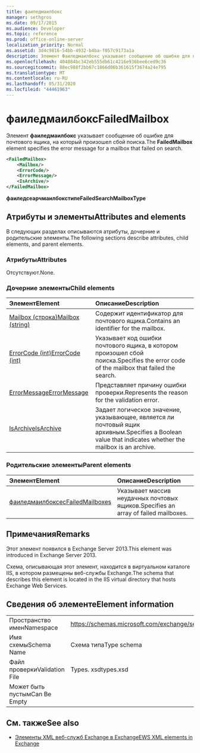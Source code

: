 ```yaml
---
title: фаиледмаилбокс
manager: sethgros
ms.date: 09/17/2015
ms.audience: Developer
ms.topic: reference
ms.prod: office-online-server
localization_priority: Normal
ms.assetid: 3d4c9816-54bb-4932-b4ba-f057c9173a1a
description: Элемент Фаиледмаилбокс указывает сообщение об ошибке для почтового ящика, на который произошел сбой поиска.
ms.openlocfilehash: 404084bc342eb555db61c4216e936bee6ced9c36
ms.sourcegitcommit: 88ec988f2bb67c1866d06b361615f3674a24e795
ms.translationtype: MT
ms.contentlocale: ru-RU
ms.lasthandoff: 05/31/2020
ms.locfileid: "44461963"
---
```

# <a name="failedmailbox"></a><span data-ttu-id="2b370-103">фаиледмаилбокс</span><span class="sxs-lookup"><span data-stu-id="2b370-103">FailedMailbox</span></span>

<span data-ttu-id="2b370-104">Элемент **фаиледмаилбокс** указывает сообщение об ошибке для почтового ящика, на который произошел сбой поиска.</span><span class="sxs-lookup"><span data-stu-id="2b370-104">The **FailedMailbox** element specifies the error message for a mailbox that failed on search.</span></span> 
  
```XML
<FailedMailbox>
    <Mailbox/>
    <ErrorCode/>
    <ErrorMessage/>
    <IsArchive/>
</FailedMailbox>
```

 <span data-ttu-id="2b370-105">**фаиледсеарчмаилбокстипе**</span><span class="sxs-lookup"><span data-stu-id="2b370-105">**FailedSearchMailboxType**</span></span>
## <a name="attributes-and-elements"></a><span data-ttu-id="2b370-106">Атрибуты и элементы</span><span class="sxs-lookup"><span data-stu-id="2b370-106">Attributes and elements</span></span>

<span data-ttu-id="2b370-107">В следующих разделах описываются атрибуты, дочерние и родительские элементы.</span><span class="sxs-lookup"><span data-stu-id="2b370-107">The following sections describe attributes, child elements, and parent elements.</span></span>
  
### <a name="attributes"></a><span data-ttu-id="2b370-108">Атрибуты</span><span class="sxs-lookup"><span data-stu-id="2b370-108">Attributes</span></span>

<span data-ttu-id="2b370-109">Отсутствуют.</span><span class="sxs-lookup"><span data-stu-id="2b370-109">None.</span></span>
  
### <a name="child-elements"></a><span data-ttu-id="2b370-110">Дочерние элементы</span><span class="sxs-lookup"><span data-stu-id="2b370-110">Child elements</span></span>

|<span data-ttu-id="2b370-111">**Элемент**</span><span class="sxs-lookup"><span data-stu-id="2b370-111">**Element**</span></span>|<span data-ttu-id="2b370-112">**Описание**</span><span class="sxs-lookup"><span data-stu-id="2b370-112">**Description**</span></span>|
|:-----|:-----|
|[<span data-ttu-id="2b370-113">Mailbox (строка)</span><span class="sxs-lookup"><span data-stu-id="2b370-113">Mailbox (string)</span></span>](mailbox-string.md) <br/> |<span data-ttu-id="2b370-114">Содержит идентификатор для почтового ящика.</span><span class="sxs-lookup"><span data-stu-id="2b370-114">Contains an identifier for the mailbox.</span></span>  <br/> |
|[<span data-ttu-id="2b370-115">ErrorCode (int)</span><span class="sxs-lookup"><span data-stu-id="2b370-115">ErrorCode (int)</span></span>](errorcode-int.md) <br/> |<span data-ttu-id="2b370-116">Указывает код ошибки почтового ящика, в котором произошел сбой поиска.</span><span class="sxs-lookup"><span data-stu-id="2b370-116">Specifies the error code of the mailbox that failed the search.</span></span>  <br/> |
|[<span data-ttu-id="2b370-117">ErrorMessage</span><span class="sxs-lookup"><span data-stu-id="2b370-117">ErrorMessage</span></span>](errormessage.md) <br/> |<span data-ttu-id="2b370-118">Представляет причину ошибки проверки.</span><span class="sxs-lookup"><span data-stu-id="2b370-118">Represents the reason for the validation error.</span></span>  <br/> |
|[<span data-ttu-id="2b370-119">IsArchive</span><span class="sxs-lookup"><span data-stu-id="2b370-119">IsArchive</span></span>](isarchive.md) <br/> |<span data-ttu-id="2b370-120">Задает логическое значение, указывающее, является ли почтовый ящик архивным.</span><span class="sxs-lookup"><span data-stu-id="2b370-120">Specifies a Boolean value that indicates whether the mailbox is an archive.</span></span>  <br/> |
   
### <a name="parent-elements"></a><span data-ttu-id="2b370-121">Родительские элементы</span><span class="sxs-lookup"><span data-stu-id="2b370-121">Parent elements</span></span>

|<span data-ttu-id="2b370-122">**Элемент**</span><span class="sxs-lookup"><span data-stu-id="2b370-122">**Element**</span></span>|<span data-ttu-id="2b370-123">**Описание**</span><span class="sxs-lookup"><span data-stu-id="2b370-123">**Description**</span></span>|
|:-----|:-----|
|[<span data-ttu-id="2b370-124">фаиледмаилбоксес</span><span class="sxs-lookup"><span data-stu-id="2b370-124">FailedMailboxes</span></span>](failedmailboxes.md) <br/> |<span data-ttu-id="2b370-125">Указывает массив неудачных почтовых ящиков.</span><span class="sxs-lookup"><span data-stu-id="2b370-125">Specifies an array of failed mailboxes.</span></span>  <br/> |
   
## <a name="remarks"></a><span data-ttu-id="2b370-126">Примечания</span><span class="sxs-lookup"><span data-stu-id="2b370-126">Remarks</span></span>

<span data-ttu-id="2b370-127">Этот элемент появился в Exchange Server 2013.</span><span class="sxs-lookup"><span data-stu-id="2b370-127">This element was introduced in Exchange Server 2013.</span></span>
  
<span data-ttu-id="2b370-128">Схема, описывающая этот элемент, находится в виртуальном каталоге IIS, в котором размещены веб-службы Exchange.</span><span class="sxs-lookup"><span data-stu-id="2b370-128">The schema that describes this element is located in the IIS virtual directory that hosts Exchange Web Services.</span></span>
  
## <a name="element-information"></a><span data-ttu-id="2b370-129">Сведения об элементе</span><span class="sxs-lookup"><span data-stu-id="2b370-129">Element information</span></span>

|||
|:-----|:-----|
|<span data-ttu-id="2b370-130">Пространство имен</span><span class="sxs-lookup"><span data-stu-id="2b370-130">Namespace</span></span>  <br/> |https://schemas.microsoft.com/exchange/services/2006/types  <br/> |
|<span data-ttu-id="2b370-131">Имя схемы</span><span class="sxs-lookup"><span data-stu-id="2b370-131">Schema Name</span></span>  <br/> |<span data-ttu-id="2b370-132">Схема типа</span><span class="sxs-lookup"><span data-stu-id="2b370-132">Type schema</span></span>  <br/> |
|<span data-ttu-id="2b370-133">Файл проверки</span><span class="sxs-lookup"><span data-stu-id="2b370-133">Validation File</span></span>  <br/> |<span data-ttu-id="2b370-134">Types. xsd</span><span class="sxs-lookup"><span data-stu-id="2b370-134">types.xsd</span></span>  <br/> |
|<span data-ttu-id="2b370-135">Может быть пустым</span><span class="sxs-lookup"><span data-stu-id="2b370-135">Can Be Empty</span></span>  <br/> ||
   
## <a name="see-also"></a><span data-ttu-id="2b370-136">См. также</span><span class="sxs-lookup"><span data-stu-id="2b370-136">See also</span></span>



- [<span data-ttu-id="2b370-137">Элементы XML веб-служб Exchange в Exchange</span><span class="sxs-lookup"><span data-stu-id="2b370-137">EWS XML elements in Exchange</span></span>](ews-xml-elements-in-exchange.md)

